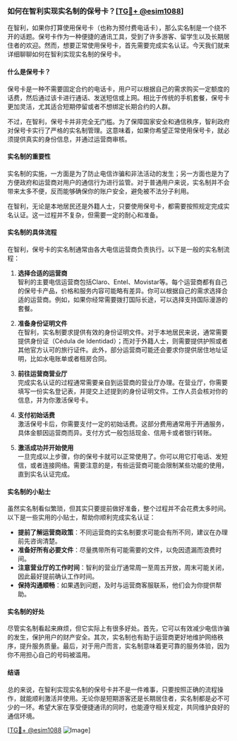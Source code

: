 ### 如何在智利实现实名制的保号卡？[[TG💪+ @esim1088](https://t.me/s/esim1088)]

在智利，如果你打算使用保号卡（也称为预付费电话卡），那么实名制是一个绕不开的话题。保号卡作为一种便捷的通讯工具，受到了许多游客、留学生以及长期居住者的欢迎。然而，想要正常使用保号卡，首先需要完成实名认证。今天我们就来详细聊聊如何在智利实现实名制的保号卡。

#### 什么是保号卡？

保号卡是一种不需要固定合约的电话卡，用户可以根据自己的需求购买一定额度的话费，然后通过该卡进行通话、发送短信或上网。相比于传统的手机套餐，保号卡更加灵活，尤其适合短期停留或者不想绑定长期合约的人群。

不过，在智利，保号卡并非完全无门槛。为了保障国家安全和通信秩序，智利政府对保号卡实行了严格的实名制管理。这意味着，如果你希望正常使用保号卡，就必须提供真实的身份信息，并通过运营商审核。

#### 实名制的重要性

实名制的实施，一方面是为了防止电信诈骗和非法活动的发生；另一方面也是为了方便政府和运营商对用户的通信行为进行监管。对于普通用户来说，实名制并不会带来太多不便，反而能够确保你的账户安全，避免被不法分子利用。

在智利，无论是本地居民还是外籍人士，只要使用保号卡，都需要按照规定完成实名认证。这一过程并不复杂，但需要一定的耐心和准备。

#### 实名制的具体流程

在智利，保号卡的实名制通常由各大电信运营商负责执行。以下是一般的实名制流程：

1. **选择合适的运营商**  
   智利的主要电信运营商包括Claro、Entel、Movistar等。每个运营商都有自己的保号卡产品，价格和服务内容可能略有差异。你可以根据自己的需求选择合适的运营商。例如，如果你经常需要拨打国际长途，可以选择支持国际漫游的套餐。

2. **准备身份证明文件**  
   在智利，实名制要求提供有效的身份证明文件。对于本地居民来说，通常需要提供身份证（Cédula de Identidad）；而对于外籍人士，则需要提供护照或者其他官方认可的旅行证件。此外，部分运营商可能还会要求你提供居住地址证明，比如水电账单或者租房合同。

3. **前往运营商营业厅**  
   完成实名认证的过程通常需要亲自到运营商的营业厅办理。在营业厅，你需要填写一份实名登记表，并提交上述提到的身份证明文件。工作人员会核对你的信息，并为你激活保号卡。

4. **支付初始话费**  
   激活保号卡后，你需要支付一定的初始话费。这部分费用通常用于开通服务，具体金额因运营商而异。支付方式一般包括现金、信用卡或者银行转账。

5. **激活成功并开始使用**  
   一旦完成以上步骤，你的保号卡就可以正常使用了。你可以用它打电话、发短信，或者连接网络。需要注意的是，有些运营商可能会限制某些功能的使用，直到实名认证完成。

#### 实名制的小贴士

虽然实名制看似繁琐，但其实只要提前做好准备，整个过程并不会花费太多时间。以下是一些实用的小贴士，帮助你顺利完成实名认证：

- **提前了解运营商政策**：不同运营商的实名制要求可能会有所不同，建议在办理前先咨询清楚。
- **准备好所有必要文件**：尽量携带所有可能需要的文件，以免因遗漏而浪费时间。
- **注意营业厅的工作时间**：智利的营业厅通常周一至周五开放，周末可能关闭，因此最好提前确认工作时间。
- **保持沟通顺畅**：如果遇到问题，及时与运营商客服联系，他们会为你提供帮助。

#### 实名制的好处

尽管实名制看起来麻烦，但它实际上有很多好处。首先，它可以有效减少电信诈骗的发生，保护用户的财产安全。其次，实名制也有助于运营商更好地维护网络秩序，提升服务质量。最后，对于用户而言，实名制意味着更可靠的服务体验，因为你不用担心自己的号码被滥用。

#### 结语

总的来说，在智利实现实名制的保号卡并不是一件难事，只要按照正确的流程操作，就能顺利激活并使用。无论你是短期游客还是长期居住者，实名制都是必不可少的一环。希望大家在享受便捷通讯的同时，也能遵守相关规定，共同维护良好的通信环境。

[[TG💪+ @esim1088](https://t.me/s/esim1088) ![Image](https://i.postimg.cc/4NQfJmqS/Snipaste-2025-05-13-00-14-12.png)]